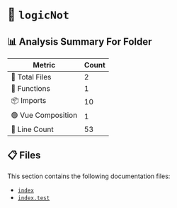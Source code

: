 # 📁 `logicNot`

## 📊 Analysis Summary For Folder

| Metric | Count |
|--------|-------|
| 📁 Total Files | 2 |
| 🔧 Functions | 1 |
| 📦 Imports | 10 |
| 🟢 Vue Composition | 1 |
| 🔢 Line Count | 53 |


## 📋 Files

This section contains the following documentation files:

- [`index`](./index.md)
- [`index.test`](./index.test.md)